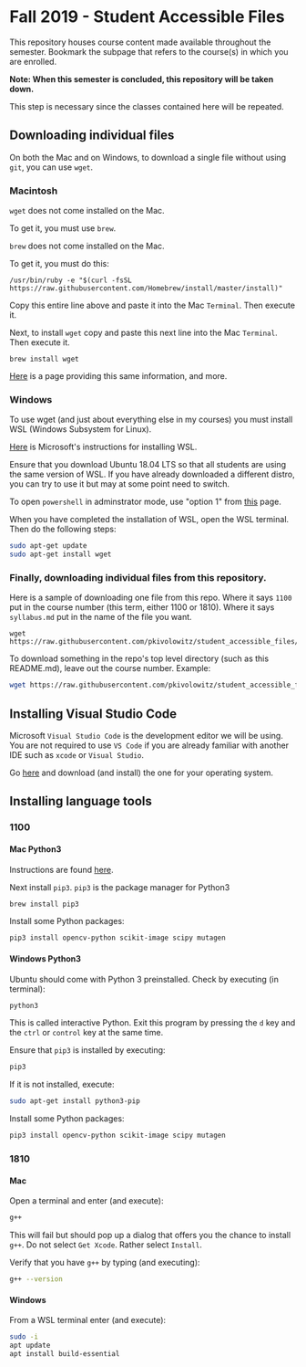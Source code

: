 # Fall 2019 - Student Accessible Files

This repository houses course content made available throughout the semester. Bookmark the subpage that refers to the course(s) in which you are enrolled.

**Note: When this semester is concluded, this repository will be taken down.**

This step is necessary since the classes contained here will be repeated.

## Downloading individual files

On both the Mac and on Windows, to download a single file without using ```git```, you can use ```wget```.

### Macintosh

```wget``` does not come installed on the Mac. 

To get it, you must use ```brew```. 

```brew``` does not come installed on the Mac.

To get it, you must do this:

```text
/usr/bin/ruby -e "$(curl -fsSL https://raw.githubusercontent.com/Homebrew/install/master/install)"
```

Copy this entire line above and paste it into the Mac ```Terminal```. Then execute it.

Next, to install ```wget``` copy and paste this next line into the Mac ```Terminal```. Then execute it.

```brew install wget```

[Here](https://www.maketecheasier.com/install-wget-mac/) is a page providing this same information, and more.

### Windows

To use wget (and just about everything else in my courses) you must install WSL (Windows Subsystem for Linux).

[Here](https://docs.microsoft.com/en-us/windows/wsl/install-win10) is Microsoft's instructions for installing WSL.

Ensure that you download Ubuntu 18.04 LTS so that all students are using the same version of WSL. If you have already downloaded a different distro, you can try to use it but may at some point need to switch.

To open ```powershell``` in adminstrator mode, use "option 1" from [this](https://www.tenforums.com/tutorials/25721-open-elevated-windows-powershell-windows-10-a.html) page.

When you have completed the installation of WSL, open the WSL terminal. Then do the following steps:

```bash
sudo apt-get update
sudo apt-get install wget
```

### Finally, downloading individual files from this repository.

Here is a sample of downloading one file from this repo. Where it says ```1100``` put in the course number (this term, either 1100 or 1810). Where it says ```syllabus.md``` put in the name of the file you want.

```text
wget https://raw.githubusercontent.com/pkivolowitz/student_accessible_files/master/1100/syllabus.md
```

To download something in the repo's top level directory (such as this README.md), leave out the course number. Example:

```bash
wget https://raw.githubusercontent.com/pkivolowitz/student_accessible_files/master/README.md
```

## Installing Visual Studio Code

Microsoft ```Visual Studio Code``` is the development editor we will be using. You are not required to use ```VS Code``` if you are already familiar with another IDE such as ```xcode``` or ```Visual Studio```. 

Go [here](https://code.visualstudio.com/download) and download (and install) the one for your operating system.

## Installing language tools

### 1100

#### Mac Python3

Instructions are found [here](https://docs.python-guide.org/starting/install3/osx/).

Next install ```pip3```. ```pip3``` is the package manager for Python3

```bash
brew install pip3
```

Install some Python packages:

```bash
pip3 install opencv-python scikit-image scipy mutagen
```

#### Windows Python3

Ubuntu should come with Python 3 preinstalled. Check by executing (in terminal):

```bash
python3
```

This is called interactive Python. Exit this program by pressing the ```d``` key and the ```ctrl``` or ```control``` key at the same time.

Ensure that ```pip3``` is installed by executing:

```bash
pip3
```

If it is not installed, execute:

```bash
sudo apt-get install python3-pip
```

Install some Python packages:

```bash
pip3 install opencv-python scikit-image scipy mutagen
```

### 1810

#### Mac

Open a terminal and enter (and execute):

```bash
g++
```

This will fail but should pop up a dialog that offers you the chance to install ```g++```. Do not select ```Get Xcode```. Rather select ```Install```.

Verify that you have ```g++``` by typing (and executing):

```bash
g++ --version
```

#### Windows

From a WSL terminal enter (and execute):

```bash
sudo -i
apt update
apt install build-essential
```

